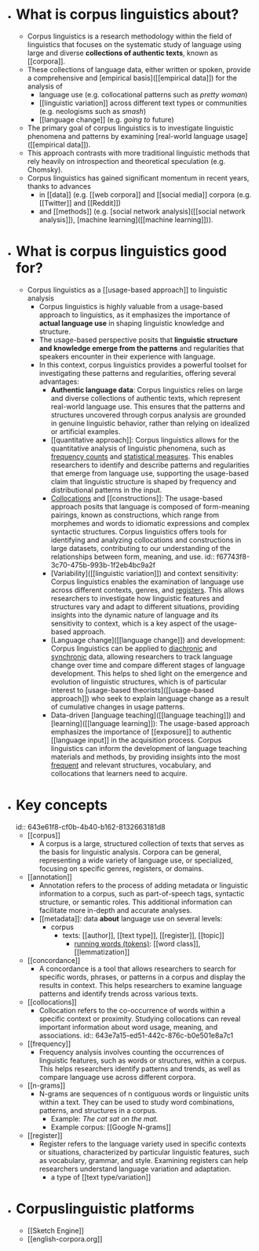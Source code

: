 - # What is corpus linguistics about?
	- Corpus linguistics is a research methodology within the field of linguistics that focuses on the systematic study of language using large and diverse **collections of authentic texts**, known as [[corpora]].
	- These collections of language data, either written or spoken, provide a comprehensive and [empirical basis]([[empirical data]]) for the analysis of
		- language use (e.g. collocational patterns such as _pretty woman_)
		- [[linguistic variation]] across different text types or communities (e.g. neologisms such as _smash_)
		- [[language change]] (e.g. _going to_ future)
	- The primary goal of corpus linguistics is to investigate linguistic phenomena and patterns by examining [real-world language usage]([[empirical data]]).
	- This approach contrasts with more traditional linguistic methods that rely heavily on introspection and theoretical speculation (e.g. Chomsky).
	- Corpus linguistics has gained significant momentum in recent years, thanks to advances
		- in [[data]] (e.g. [[web corpora]] and [[social media]] corpora (e.g. [[Twitter]] and [[Reddit]])
		- and [[methods]] (e.g. [social network analysis]([[social network analysis]]), [machine learning]([[machine learning]])).
- # What is corpus linguistics good for?
	- Corpus linguistics as a [[usage-based approach]] to linguistic analysis
		- Corpus linguistics is highly valuable from a usage-based approach to linguistics, as it emphasizes the importance of **actual language use** in shaping linguistic knowledge and structure.
		- The usage-based perspective posits that **linguistic structure and knowledge emerge from the patterns** and regularities that speakers encounter in their experience with language.
		- In this context, corpus linguistics provides a powerful toolset for investigating these patterns and regularities, offering several advantages:
			- **Authentic language data**: Corpus linguistics relies on large and diverse collections of authentic texts, which represent real-world language use. This ensures that the patterns and structures uncovered through corpus analysis are grounded in genuine linguistic behavior, rather than relying on idealized or artificial examples.
			- [[quantitative approach]]: Corpus linguistics allows for the quantitative analysis of linguistic phenomena, such as  [frequency counts]([[frequency]]) and [statistical measures]([[statistics]]). This enables researchers to identify and describe patterns and regularities that emerge from language use, supporting the usage-based claim that linguistic structure is shaped by frequency and distributional patterns in the input.
			- [Collocations]([[collocations]]) and [[constructions]]: The usage-based approach posits that language is composed of form-meaning pairings, known as constructions, which range from morphemes and words to idiomatic expressions and complex syntactic structures. Corpus linguistics offers tools for identifying and analyzing collocations and constructions in large datasets, contributing to our understanding of the relationships between form, meaning, and use.
			  				id:: f67743f8-3c70-475b-993b-1f2eb4bc9a2f
			- [Variability]([[linguistic variation]]) and context sensitivity: Corpus linguistics enables the examination of language use across different contexts, genres, and [registers]([[register]]). This allows researchers to investigate how linguistic features and structures vary and adapt to different situations, providing insights into the dynamic nature of language and its sensitivity to context, which is a key aspect of the usage-based approach.
			- [Language change]([[language change]]) and development: Corpus linguistics can be applied to [diachronic]([[diachronic]]) and [synchronic]([[synchronic]]) data, allowing researchers to track language change over time and compare different stages of language development. This helps to shed light on the emergence and evolution of linguistic structures, which is of particular interest to [usage-based theorists]([[usage-based approach]]) who seek to explain language change as a result of cumulative changes in usage patterns.
			- Data-driven [language teaching]([[language teaching]]) and [learning]([[language learning]]): The usage-based approach emphasizes the importance of [[exposure]] to authentic [[language input]] in the acquisition process. Corpus linguistics can inform the development of language teaching materials and methods, by providing insights into the most [frequent]([[frequency]]) and relevant structures, vocabulary, and collocations that learners need to acquire.
- # Key concepts
  id:: 643e61f8-cf0b-4b40-b162-8132663181d8
	- [[corpus]]
		- A corpus is a large, structured collection of texts that serves as the basis for linguistic analysis. Corpora can be general, representing a wide variety of language use, or specialized, focusing on specific genres, registers, or domains.
	- [[annotation]]
		- Annotation refers to the process of adding metadata or linguistic information to a corpus, such as part-of-speech tags, syntactic structure, or semantic roles. This additional information can facilitate more in-depth and accurate analyses.
		- [[metadata]]: data **about** language use on several levels:
			- corpus
				- texts: [[author]], [[text type]], [[register]], [[topic]]
					- [running words (tokens)]([[tokens]]): [[word class]], [[lemmatization]]
	- [[concordance]]
		- A concordance is a tool that allows researchers to search for specific words, phrases, or patterns in a corpus and display the results in context. This helps researchers to examine language patterns and identify trends across various texts.
	- [[collocations]]
		- Collocation refers to the co-occurrence of words within a specific context or proximity. Studying collocations can reveal important information about word usage, meaning, and associations.
		  id:: 643e7a15-ed51-442c-876c-b0e501e8a7c1
	- [[frequency]]
		- Frequency analysis involves counting the occurrences of linguistic features, such as words or structures, within a corpus. This helps researchers identify patterns and trends, as well as compare language use across different corpora.
	- [[n-grams]]
		- N-grams are sequences of n contiguous words or linguistic units within a text. They can be used to study word combinations, patterns, and structures in a corpus.
			- Example: *The cat sat on the mat.*
			- Example corpus: [[Google N-grams]]
	- [[register]]
		- Register refers to the language variety used in specific contexts or situations, characterized by particular linguistic features, such as vocabulary, grammar, and style. Examining registers can help researchers understand language variation and adaptation.
			- a type of [[text type/variation]]
- # Corpuslinguistic platforms
	- [[Sketch Engine]]
	- [[english-corpora.org]]